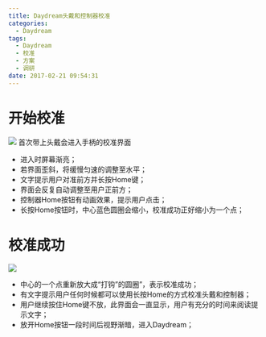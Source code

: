 ```yaml
---
title: Daydream头戴和控制器校准
categories:
  - Daydream
tags:
  - Daydream
  - 校准
  - 方案
  - 调研
date: 2017-02-21 09:54:31
---
```

# 开始校准
![](http://cdn.tyrion.wang/Daydream_calibrate_001.jpg?imageMogr2/thumbnail/468x)
首次带上头戴会进入手柄的校准界面

* 进入时屏幕渐亮；
* 若界面歪斜，将缓慢匀速的调整至水平；
* 文字提示用户对准前方并长按Home键；
* 界面会反复自动调整至用户正前方；
* 控制器Home按钮有动画效果，提示用户点击；
* 长按Home按钮时，中心蓝色圆圈会缩小，校准成功正好缩小为一个点；

<!--more-->

# 校准成功
![](http://cdn.tyrion.wang/Daydream_calibrate_002.jpg?imageMogr2/thumbnail/468x)

* 中心的一个点重新放大成“打钩”的圆圈”，表示校准成功；
* 有文字提示用户任何时候都可以使用长按Home的方式校准头戴和控制器；
* 用户继续按住Home键不放，此界面会一直显示，用户有充分的时间来阅读提示文字；
* 放开Home按钮一段时间后视野渐暗，进入Daydream；